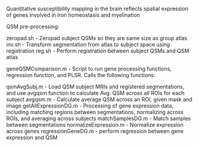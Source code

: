 Quantitative susceptibility mapping in the brain reflects spatial expression of genes involved in iron homeostasis and myelination

QSM pre-processing:

zeropad.sh - Zeropad subject QSMs so they are same size as group atlas
inv.sh - Transform segmentation from atlas to subject space using registration
reg.sh - Perform registration between subject QSMs and QSM atlas


geneQSMComparison.m - Script to run gene processing functions, regression function, and PLSR. Calls the following functions:

qsmAvgSubj.m - Load QSM subject MRIs and registered segmentations, and use avgqsm function to calculate Avg. QSM across all ROIs for each subject
avgqsm.m - Calculate average QSM across an ROI, given mask and image
getAllExpressionDG.m - Processing of gene expression data, including matching regions between segmentations, normalizing across ROIs, and averaging across subjects
matchSamplesDG.m - Match samples between segmentations
normalizeExpression.m - Normalize expression across genes
regressionGeneDG.m - perform regression between gene expression and QSM
